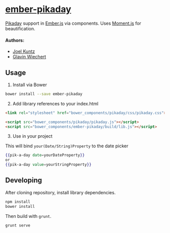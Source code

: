 [ember-pikaday](https://github.com/Frozenfire92/ember-pikaday)
=============

[Pikaday](https://github.com/dbushell/Pikaday) support in [Ember.js](http://emberjs.com/) via components. Uses [Moment.js](http://momentjs.com/) for beautification.

#### Authors:
- [Joel Kuntz](https://github.com/Frozenfire92)
- [Glavin Wiechert](https://github.com/Glavin001)


## Usage

1) Install via Bower

```bash
bower install --save ember-pikaday
```

2) Add library references to your index.html

```html
<link rel="stylesheet" href="bower_components/pikaday/css/pikaday.css">

<script src="bower_components/pikaday/pikaday.js"></script>
<script src="bower_components/ember-pikaday/build/lib.js"></script>
```

3) Use in your project

This will bind `your(Date/String)Property` to the date picker

```handlebars
{{pik-a-day date=yourDateProperty}}
or
{{pik-a-day value=yourStringProperty}}
```


## Developing

After cloning repository, install library dependencies.

```bash
npm install
bower install
```

Then build with `grunt`.

```bash
grunt serve
```
